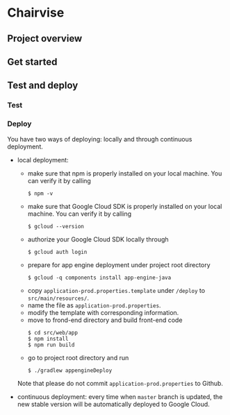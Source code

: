 # Chairvise

## Project overview

## Get started

## Test and deploy

### Test


### Deploy
You have two ways of deploying: locally and through continuous deployment.

- local deployment:
  - make sure that npm is properly installed on your local machine. You can verify it by calling
    ```
    $ npm -v
    ```
  - make sure that Google Cloud SDK is properly installed on your local machine. You can verify it by calling
    ```
    $ gcloud --version
    ```
  - authorize your Google Cloud SDK locally through
    ```
    $ gcloud auth login
    ```
  - prepare for app engine deployment under project root directory
    ```
    $ gcloud -q components install app-engine-java
    ```
  - copy `application-prod.properties.template` under `/deploy` to `src/main/resources/`.
  - name the file as `application-prod.properties`.
  - modify the template with corresponding information.
  - move to frond-end directory and build front-end code
    ```
    $ cd src/web/app
    $ npm install
    $ npm run build
    ```
  - go to project root directory and run
    ```
    $ ./gradlew appengineDeploy
    ```
  Note that please do not commit `application-prod.properties` to Github.

- continuous deployment:
every time when `master` branch is updated, the new stable version will be automatically deployed to Google Cloud. 
